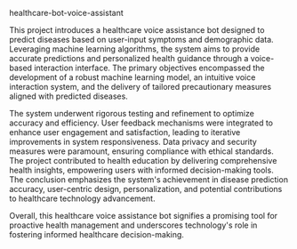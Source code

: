 healthcare-bot-voice-assistant

This project introduces a healthcare voice assistance bot designed to predict diseases based on user-input symptoms and demographic data. Leveraging machine learning algorithms, the system aims to provide accurate predictions and personalized health guidance through a voice-based interaction interface. The primary objectives encompassed the development of a robust machine learning model, an intuitive voice interaction system, and the delivery of tailored precautionary measures aligned with predicted diseases.

The system underwent rigorous testing and refinement to optimize accuracy and efficiency. User feedback mechanisms were integrated to enhance user engagement and satisfaction, leading to iterative improvements in system responsiveness. Data privacy and security measures were paramount, ensuring compliance with ethical standards. The project contributed to health education by delivering comprehensive health insights, empowering users with informed decision-making tools. The conclusion emphasizes the system's achievement in disease prediction accuracy, user-centric design, personalization, and potential contributions to healthcare technology advancement.

Overall, this healthcare voice assistance bot signifies a promising tool for proactive health management and underscores technology's role in fostering informed healthcare decision-making.

